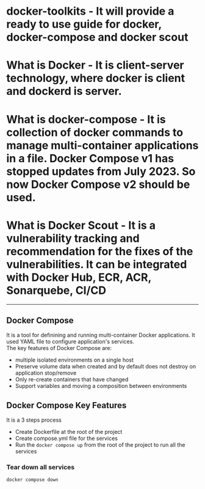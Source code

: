 # docker-toolkits - It will provide a ready to use guide for docker, docker-compose and docker scout
# What is Docker - It is client-server technology, where docker is client and dockerd is server.
# What is docker-compose - It is collection of docker commands to manage multi-container applications in a file. Docker Compose v1 has stopped updates from July 2023. So now Docker Compose v2 should be used.
# What is Docker Scout - It is a vulnerability tracking and recommendation for the fixes of the vulnerabilities. It can be integrated with Docker Hub, ECR, ACR, Sonarquebe, CI/CD
---
## Docker Compose
It is a tool for definining and running multi-container Docker applications. It used YAML file to configure application's services. <br/>
The key features of Docker Compose are:
- multiple isolated environments on a single host
- Preserve volume data when created and by default does not destroy on application stop/remove
- Only re-create containers that have changed
- Support variables and moving a composition between environments

## Docker Compose Key Features
It is a 3 steps process
- Create Dockerfile at the root of the project
- Create compose.yml file for the services
- Run the `docker compose up` from the root of the project to run all the services
### Tear down all services
`docker compose down`
